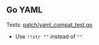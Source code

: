 ## Go YAML

Tests: [patch/yaml_compat_test.go](../patch/yaml_compat_test.go)

- Use `!!str ""` instead of `""`
